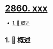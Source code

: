 # [2860. xxx](https://github.com/Tdahuyou/TNotes.leetcode/tree/main/notes/2860.%20xxx)

<!-- region:toc -->

- [1. 📝 概述](#1--概述)

<!-- endregion:toc -->

## 1. 📝 概述
